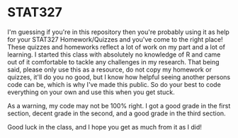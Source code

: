 # STAT327

I'm guessing if you're in this repository then you're probably using it as help for your STAT327 Homework/Quizzes and you've come to the right place! These quizzes and homeworks reflect a lot of work on my part and a lot of learning. I started this class with absolutely no knowledge of R and came out of it comfortable to tackle any challenges in my research. That being said, please only use this as a resource, do not copy my homework or quizzes, it'll do you no good, but I know how helpful seeing another persons code can be, which is why I've made this public. So do your best to code everything on your own and use this when you get stuck.

As a warning, my code may not be 100% right. I got a good grade in the first section, decent grade in the second, and a good grade in the third section.

Good luck in the class, and I hope you get as much from it as I did!
